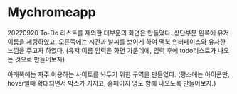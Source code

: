 # Mychromeapp

20220920
To-Do 리스트를 제외한 대부분의 화면은 만들었다.
상단부분 왼쪽에 유저 이름을 세팅하였고, 오른쪽에는 시간과 날씨를 보이게 하여 맥북 인터페이스와 유사한 느낌을 주고자 하였다.
(유저 이름 입력은 화면 가운데에, 입력 후에 todo리스트가 나오는 것으로 만들어보자)

아래쪽에는 자주 이용하는 사이트를 놔두기 위한 구역을 만들었다.
(평소에는 아이콘만, hover일때 확대되면서 박스가 커지고, 홈페이지 명도 함께 나오도록 만들어보자.)
